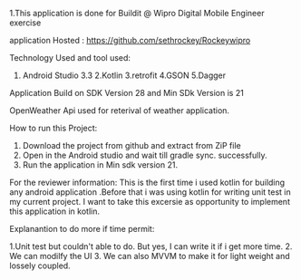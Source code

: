 1.This application is done for Buildit @ Wipro Digital Mobile Engineer exercise

application Hosted : https://github.com/sethrockey/Rockeywipro


Technology Used and tool used:
1. Android Studio 3.3
2.Kotlin
3.retrofit
4.GSON
5.Dagger


Application Build on SDK Version 28 and Min SDk Version is 21

OpenWeather Api used for reterival of weather application.

How to run this Project:
1. Download the project from github and extract from ZiP file
2. Open in the Android studio and wait till gradle sync. successfully.
3. Run the application in Min sdk version 21.



For the reviewer information:
This is the first time i used kotlin for building any android application .Before that i was using kotlin for writing unit test in my current project.
I want to take this excersie as opportunity to implement this application in kotlin.


Explanantion to do more if time permit:


1.Unit test but couldn't able to do. But yes, I can write it if i get more time.
2. We can modilfy the UI
3. We can also MVVM to make it for light weight and lossely coupled.


